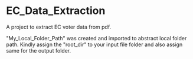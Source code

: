 # EC_Data_Extraction

A project to extract EC voter data from pdf.

"My_Local_Folder_Path" was created and imported to abstract local folder path. Kindly assign the "root_dir" to your input file folder and also assign same for the output folder. 
